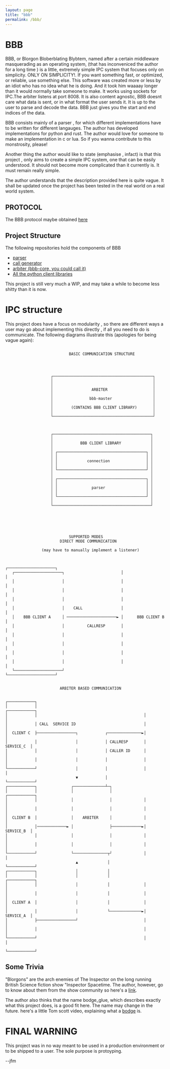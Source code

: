 ```yaml
---
layout: page
title: "bbb"
permalink: /bbb/
---
```

# BBB
BBB, or Blorgon Bloberblating Blybtem, named after a certain middleware masquerading as an operating system, (that has inconveniced the author for a long time ) is a little, extremely simple IPC system that focuses only on simplicity. ONLY ON SIMPLICITY!. If you want something fast, or optimized, or reliable, use something else. This software was created more or less by an idiot who has no idea what he is doing. And it took him waaaay longer than it would normally take someone to make. It works using sockets for IPC.The arbiter listens at port 8008. It is also content agnostic, BBB doesnt care what data is sent, or in what format the user sends it. It is up to the user to parse and decode the data. BBB just gives you the start and end indices of the data.

BBB consists mainly of a parser , for which different implementations have to be written for different langauges. The author has developed implementations for python and rust.
The author would love for someone to make an implementation in c or lua. So if you wanna contribute to this monstrosity, please!

Another thing the author would like to state (emphasise , infact) is that this project , only aims to create a simple IPC system, one that can be easily understood. It should not become more complicated than it currently is. It must remain really simple.

The author understands that the description provided here is quite vague. It shall be updated once the project has been tested in the real world on a real world system.

## PROTOCOL 
The BBB protocol maybe obtained [here](https://jfarhanm.github.io/protocol/)

## Project Structure 
The following repositories hold the components of BBB
 - [parser](https://github.com/jfarhanm/bbb-parser)
 - [call generator](https://github.com/jfarhanm/bbb_call_gen)
 - [arbiter (bbb-core, you could call it)](https://github.com/jfarhanm/bbb)
 - [All the python client libraries](https://github.com/jfarhanm/bbb_python)

This project is still very much a WIP, and may take a while to become less shitty than it is now.

# IPC structure 
This project does have a focus on modularity , so there are different ways a user may go about implementing this directly , if all you need to do is communicate. The following diagrams illustrate this (apologies for being vague again):
```

                            BASIC COMMUNICATION STRUCTURE




                    ┌────────────────────────────────────────────┐
                    │                                            │
                    │                                            │
                    │                 ARBITER                    │
                    │                                            │
                    │                bbb-master                  │
                    │                                            │
                    │        (CONTAINS BBB CLIENT LIBRARY)       │
                    │                                            │
                    └────────────────────────────────────────────┘



                    ┌───────────────────────────────────────────┐
                    │                                           │
                    │            BBB CLIENT LIBRARY             │
                    │                                           │
                    │ ┌───────────────────────────────────────┐ │
                    │ │                                       │ │
                    │ │             connection                │ │
                    │ │                                       │ │
                    │ └───────────────────────────────────────┘ │
                    │                                           │
                    │ ┌───────────────────────────────────────┐ │
                    │ │                                       │ │
                    │ │               parser                  │ │
                    │ │                                       │ │
                    │ └───────────────────────────────────────┘ │
                    │                                           │
                    └───────────────────────────────────────────┘






                            SUPPORTED MODES
                        DIRECT MODE COMMUNICATION

                (may have to manually implement a listener)


                                                   ┌─────────────────────┐
   ┌─────────────────────┐                         │                     │
   │                     │                         │                     │
   │                     │                         │                     │
   │                     │                         │                     │
   │                     │    CALL                 │                     │
   │    BBB CLIENT A     │ ──────────────────────► │      BBB CLIENT B   │
   │                     │          CALLRESP       │                     │
   │                     │                         │                     │
   │                     │                         │                     │
   │                     │                         │                     │
   │                     │                         │                     │
   └─────────────────────┘                         └─────────────────────┘


                        ARBITER BASED COMMUNICATION


┌────────────┐
│            │                                               ┌────────────┐
│            │                                               │            │
│            │ CALL  SERVICE ID                              │            │
│  CLIENT C  ├─────────────────┐            ┌───────────────►│            │
│            │                 │            │ CALLRESP       │ SERVICE_C  │
│            │                 │            │ CALLER ID      │            │
│            │                 │            │                │            │
└────────────┘                 │            │                │            │
                               ▼            │                └────────────┘
┌────────────┐               ┌──────────────┴─┐
│            │               │                │              ┌────────────┐
│            │               │                │              │            │
│            │               │                │              │            │
│  CLIENT B  │               │    ARBITER     │              │            │
│            │─────────────► │                ├─────────────►│ SERVICE_B  │
│            │               │                │              │            │
│            │               │                │              │            │
└────────────┘               └───────────────┬┘              │            │
                               ▲             │               └────────────┘
┌────────────┐                 │             │
│            │                 │             │               ┌────────────┐
│            │                 │             │               │            │
│            │                 │             │               │            │
│  CLIENT A  │                 │             │               │            │
│            │                 │             └──────────────►│ SERVICE_A  │
│            ├─────────────────┘                             │            │
│            │                                               │            │
└────────────┘                                               │            │
                                                             └────────────┘

```


## Some Trivia 
"Blorgons" are the arch enemies of The Inspector on the long running British Science fiction show "Inspector Spacetime. The author, however, go to know about them from the show community so here's a [link](https://community-sitcom.fandom.com/wiki/Blorgons).

The author also thinks that the name bodge_glue, which describes exactly what this project does, is a good fit here. The name may change in the future.
here's a little Tom scott video, explaining what a [bodge](https://www.youtube.com/watch?v=lIFE7h3m40U) is.

# FINAL WARNING
This project was in no way meant to be used in a production environment or to be shipped to a user. The sole purpose is protoyping.

--jfm
